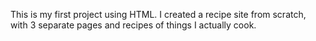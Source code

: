 This is my first project using HTML. I created a recipe site from scratch, with 3 separate pages and recipes of things I actually cook.